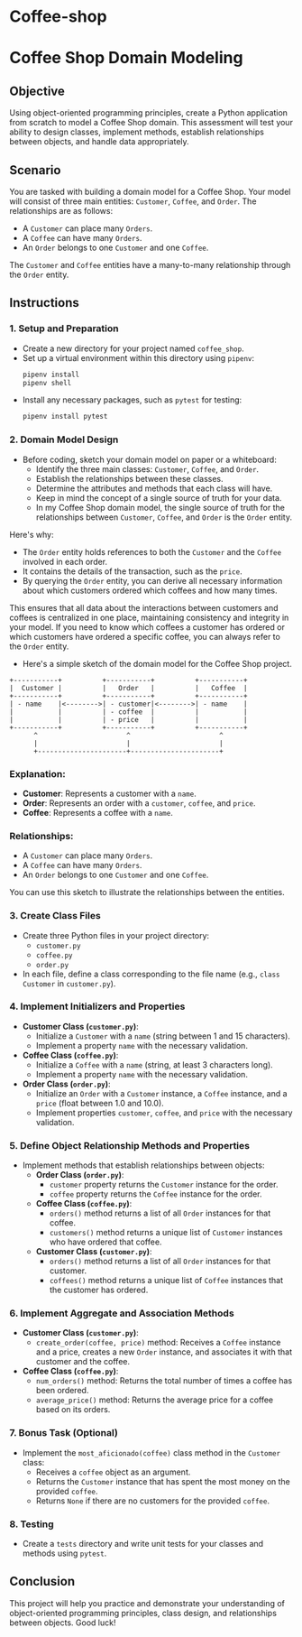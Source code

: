 # Coffee-shop

# Coffee Shop Domain Modeling

## Objective
Using object-oriented programming principles, create a Python application from scratch to model a Coffee Shop domain. This assessment will test your ability to design classes, implement methods, establish relationships between objects, and handle data appropriately.

## Scenario
You are tasked with building a domain model for a Coffee Shop. Your model will consist of three main entities: `Customer`, `Coffee`, and `Order`. The relationships are as follows:
- A `Customer` can place many `Orders`.
- A `Coffee` can have many `Orders`.
- An `Order` belongs to one `Customer` and one `Coffee`.

The `Customer` and `Coffee` entities have a many-to-many relationship through the `Order` entity.

## Instructions

### 1. Setup and Preparation
- Create a new directory for your project named `coffee_shop`.
- Set up a virtual environment within this directory using `pipenv`:
  ```bash
  pipenv install
  pipenv shell
  ```
- Install any necessary packages, such as `pytest` for testing:
  ```bash
  pipenv install pytest
  ```

### 2. Domain Model Design
- Before coding, sketch your domain model on paper or a whiteboard:
  - Identify the three main classes: `Customer`, `Coffee`, and `Order`.
  - Establish the relationships between these classes.
  - Determine the attributes and methods that each class will have.
  - Keep in mind the concept of a single source of truth for your data.
  - In my Coffee Shop domain model, the single source of truth for the relationships between `Customer`, `Coffee`, and `Order` is the `Order` entity. 

Here's why:
- The `Order` entity holds references to both the `Customer` and the `Coffee` involved in each order.
- It contains the details of the transaction, such as the `price`.
- By querying the `Order` entity, you can derive all necessary information about which customers ordered which coffees and how many times.

This ensures that all data about the interactions between customers and coffees is centralized in one place, maintaining consistency and integrity in your model. If you need to know which coffees a customer has ordered or which customers have ordered a specific coffee, you can always refer to the `Order` entity.

  - Here's a simple sketch of the domain model for the Coffee Shop project. 
```plaintext
+-----------+          +-----------+          +-----------+
|  Customer |          |   Order   |          |   Coffee  |
+-----------+          +-----------+          +-----------+
| - name    |<-------->| - customer|<-------->| - name    |
|           |          | - coffee  |          |           |
|           |          | - price   |          |           |
+-----------+          +-----------+          +-----------+
      ^                      ^                      ^
      |                      |                      |
      +----------------------+----------------------+
```

### Explanation:
- **Customer**: Represents a customer with a `name`.
- **Order**: Represents an order with a `customer`, `coffee`, and `price`.
- **Coffee**: Represents a coffee with a `name`.

### Relationships:
- A `Customer` can place many `Orders`.
- A `Coffee` can have many `Orders`.
- An `Order` belongs to one `Customer` and one `Coffee`.

You can use this sketch to illustrate the relationships between the entities. 


### 3. Create Class Files
- Create three Python files in your project directory:
  - `customer.py`
  - `coffee.py`
  - `order.py`
- In each file, define a class corresponding to the file name (e.g., `class Customer` in `customer.py`).

### 4. Implement Initializers and Properties
- **Customer Class (`customer.py`)**:
  - Initialize a `Customer` with a `name` (string between 1 and 15 characters).
  - Implement a property `name` with the necessary validation.
- **Coffee Class (`coffee.py`)**:
  - Initialize a `Coffee` with a `name` (string, at least 3 characters long).
  - Implement a property `name` with the necessary validation.
- **Order Class (`order.py`)**:
  - Initialize an `Order` with a `Customer` instance, a `Coffee` instance, and a `price` (float between 1.0 and 10.0).
  - Implement properties `customer`, `coffee`, and `price` with the necessary validation.

### 5. Define Object Relationship Methods and Properties
- Implement methods that establish relationships between objects:
  - **Order Class (`order.py`)**:
    - `customer` property returns the `Customer` instance for the order.
    - `coffee` property returns the `Coffee` instance for the order.
  - **Coffee Class (`coffee.py`)**:
    - `orders()` method returns a list of all `Order` instances for that coffee.
    - `customers()` method returns a unique list of `Customer` instances who have ordered that coffee.
  - **Customer Class (`customer.py`)**:
    - `orders()` method returns a list of all `Order` instances for that customer.
    - `coffees()` method returns a unique list of `Coffee` instances that the customer has ordered.

### 6. Implement Aggregate and Association Methods
- **Customer Class (`customer.py`)**:
  - `create_order(coffee, price)` method: Receives a `Coffee` instance and a price, creates a new `Order` instance, and associates it with that customer and the coffee.
- **Coffee Class (`coffee.py`)**:
  - `num_orders()` method: Returns the total number of times a coffee has been ordered.
  - `average_price()` method: Returns the average price for a coffee based on its orders.

### 7. Bonus Task (Optional)
- Implement the `most_aficionado(coffee)` class method in the `Customer` class:
  - Receives a `coffee` object as an argument.
  - Returns the `Customer` instance that has spent the most money on the provided `coffee`.
  - Returns `None` if there are no customers for the provided `coffee`.

### 8. Testing
- Create a `tests` directory and write unit tests for your classes and methods using `pytest`.

## Conclusion
This project will help you practice and demonstrate your understanding of object-oriented programming principles, class design, and relationships between objects. Good luck!
```
